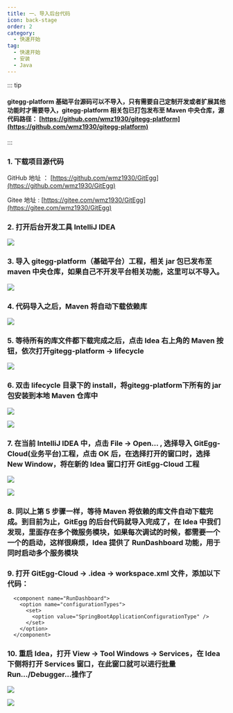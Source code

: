 ```yaml
---
title: 一、导入后台代码
icon: back-stage
order: 2
category:
  - 快速开始
tag:
  - 快速开始
  - 安装
  - Java
---
```


<a name="9ba31244"></a>
::: tip

#### gitegg-platform 基础平台源码可以不导入，只有需要自己定制开发或者扩展其他功能时才需要导入，gitegg-platform 相关包已打包发布至 Maven 中央仓库，源代码路径： [https://github.com/wmz1930/gitegg-platform](https://github.com/wmz1930/gitegg-platform)

:::

### 1. 下载项目源代码

GitHub 地址 ： [https://github.com/wmz1930/GitEgg](https://github.com/wmz1930/GitEgg)

Gitee 地址 : [https://gitee.com/wmz1930/GitEgg](https://gitee.com/wmz1930/GitEgg)

<a name="4d24effc"></a>

### 2. 打开后台开发工具 IntelliJ IDEA

![](http://img.gitegg.com/cloud/docs/images/Idea_open.png#id=FODNo&originHeight=485&originWidth=478&originalType=binary&ratio=1&status=done&style=none)

<a name="3d3a0133"></a>

### 3. 导入 gitegg-platform（基础平台）工程，相关 jar 包已发布至 maven 中央仓库，如果自己不开发平台相关功能，这里可以不导入。

![](http://img.gitegg.com/cloud/docs/images/ImportPlatform.png#id=oKbPk&originHeight=480&originWidth=425&originalType=binary&ratio=1&status=done&style=none)

<a name="33ae51f2"></a>

### 4. 代码导入之后，Maven 将自动下载依赖库

![](http://img.gitegg.com/cloud/docs/images/maven_downloading.png#id=u9BZQ&originHeight=202&originWidth=402&originalType=binary&ratio=1&status=done&style=none)

<a name="ec8d8370"></a>

### 5. 等待所有的库文件都下载完成之后，点击 Idea 右上角的 Maven 按钮，依次打开**gitegg-platform** -> lifecycle

![](http://img.gitegg.com/cloud/docs/images/lifecycle_open.png#id=TxBB8&originHeight=882&originWidth=492&originalType=binary&ratio=1&status=done&style=none)

<a name="63ecfb5e"></a>

### 6. 双击 lifecycle 目录下的 install，将**gitegg-platform**下所有的 jar 包安装到本地 Maven 仓库中

![](http://img.gitegg.com/cloud/docs/images/platform_install.png#id=DfX5R&originHeight=308&originWidth=495&originalType=binary&ratio=1&status=done&style=none)

![](http://img.gitegg.com/cloud/docs/images/platform_install_success.png#id=tOkuH&originHeight=834&originWidth=667&originalType=binary&ratio=1&status=done&style=none)

<a name="f830ff0a"></a>

### 7. 在当前 IntelliJ IDEA 中，点击 File -> Open... , 选择导入 GitEgg-Cloud(业务平台)工程，点击 OK 后，在选择打开的窗口时，选择 New Window，将在新的 Idea 窗口打开 GitEgg-Cloud 工程

![](http://img.gitegg.com/cloud/docs/images/cloud_import.png#id=pJrYL&originHeight=486&originWidth=430&originalType=binary&ratio=1&status=done&style=none)

![](http://img.gitegg.com/cloud/docs/images/cloud_choose_windows.png#id=ulvrM&originHeight=131&originWidth=656&originalType=binary&ratio=1&status=done&style=none)

<a name="0369a6cd"></a>

### 8. 同以上第 5 步骤一样，等待 Maven 将依赖的库文件自动下载完成。到目前为止，GitEgg 的后台代码就导入完成了，在 Idea 中我们发现，里面存在多个微服务模块，如果每次调试的时候，都需要一个一个的启动，这样很麻烦，Idea 提供了 RunDashboard 功能，用于同时启动多个服务模块

<a name="c815e569"></a>

### 9. 打开 GitEgg-Cloud -> .idea -> workspace.xml 文件，添加以下代码：

```
  <component name="RunDashboard">
    <option name="configurationTypes">
      <set>
        <option value="SpringBootApplicationConfigurationType" />
      </set>
    </option>
  </component>
```

<a name="046c68b8"></a>

### 10. 重启 Idea，打开 View -> Tool Windows -> Services，在 Idea 下侧将打开 Services 窗口，在此窗口就可以进行批量 Run.../Debugger...操作了

![](http://img.gitegg.com/cloud/docs/images/open_services.png#id=X4UrT&originHeight=600&originWidth=512&originalType=binary&ratio=1&status=done&style=none)

![](http://img.gitegg.com/cloud/docs/images/idea_services2.png#id=r4c1E&originHeight=456&originWidth=485&originalType=binary&ratio=1&status=done&style=none)
